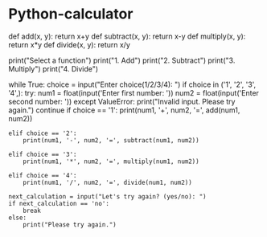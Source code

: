 # Python-calculator


def add(x, y): return x+y
def subtract(x, y): return x-y
def multiply(x, y): return x*y
def divide(x, y): return x/y


print("Select a function")
print("1. Add")
print("2. Subtract")
print("3. Multiply")
print("4. Divide")

while True:
    choice = input("Enter choice(1/2/3/4): ")
    if choice in ('1', '2', '3', '4',):
        try:
            num1 = float(input('Enter first number: '))
            num2 = float(input('Enter second number: '))
        except ValueError:
            print("Invalid input. Please try again.")
            continue
    if choice == '1':
        print(num1, '+', num2, '=', add(num1, num2))

    elif choice == '2':
        print(num1, '-', num2, '=', subtract(num1, num2))

    elif choice == '3':
        print(num1, '*', num2, '=', multiply(num1, num2))

    elif choice == '4':
        print(num1, '/', num2, '=', divide(num1, num2))

    next_calculation = input("Let's try again? (yes/no): ")
    if next_calculation == 'no':
        break
    else:
        print("Please try again.")

